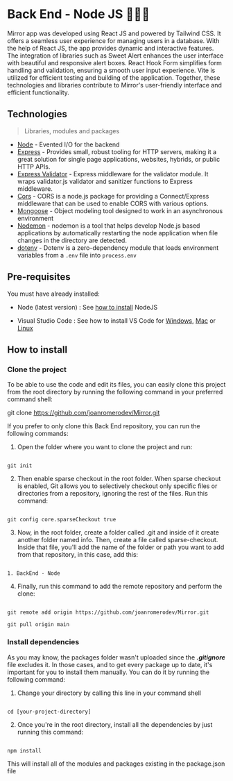 # Back End - Node JS 👨🏻‍💻 

Mirror app was developed using React JS and powered by Tailwind CSS. It offers a seamless user experience for managing users in a database. With the help of React JS, the app provides dynamic and interactive features. The integration of libraries such as Sweet Alert enhances the user interface with beautiful and responsive alert boxes. React Hook Form simplifies form handling and validation, ensuring a smooth user input experience. Vite is utilized for efficient testing and building of the application. Together, these technologies and libraries contribute to Mirror's user-friendly interface and efficient functionality.

## Technologies

> Libraries, modules and packages

- [Node](https://nodejs.org/en) - Evented I/O for the backend
- [Express](https://www.npmjs.com/package/express) - Provides small, robust tooling for HTTP servers, making it a great solution for single page applications, websites, hybrids, or public HTTP APIs.
- [Express Validator](https://www.npmjs.com/package/express-validator) - Express middleware for the validator module. It wraps validator.js validator and sanitizer functions to Express middleware.
- [Cors](https://www.npmjs.com/package/cors) - CORS is a node.js package for providing a Connect/Express middleware that can be used to enable CORS with various options.
- [Mongoose](https://www.npmjs.com/package/mongoose) - Object modeling tool designed to work in an asynchronous environment
- [Nodemon](https://www.npmjs.com/package/nodemon) - nodemon is a tool that helps develop Node.js based applications by automatically restarting the node application when file changes in the directory are detected.
- [dotenv](https://www.npmjs.com/package/dotenv) - Dotenv is a zero-dependency module that loads environment variables from a `.env` file into `process.env`

## Pre-requisites

You must have already installed:

- Node (latest version) : See [how to install](https://nodejs.dev/en/learn/how-to-install-nodejs/) NodeJS

- Visual Studio Code : See how to install VS Code for [Windows](https://code.visualstudio.com/docs/setup/windows), [Mac](https://code.visualstudio.com/docs/setup/mac) or [Linux](https://code.visualstudio.com/docs/setup/linux)

## How to install

### Clone the project

To be able to use the code and edit its files, you can easily clone this project from the root directory by running the following command in your preferred command shell:

git clone https://github.com/joanromerodev/Mirror.git

If you prefer to only clone this Back End repository, you can run the following commands:

1. Open the folder where you want to clone the project and run:

```

git init

```

2. Then enable sparse checkout in the root folder. When sparse checkout is enabled, Git allows you to selectively checkout only specific files or directories from a repository, ignoring the rest of the files. Run this command:

```

git config core.sparseCheckout true

```

3. Now, in the root folder, create a folder called .git and inside of it create another folder named info. Then, create a file called sparse-checkout. Inside that file, you'll add the name of the folder or path you want to add from that repository, in this case, add this:

```

1. BackEnd - Node

```

4. Finally, run this command to add the remote repository and perform the clone:

```

git remote add origin https://github.com/joanromerodev/Mirror.git

git pull origin main

```

### Install dependencies

As you may know, the packages folder wasn't uploaded since the **_.gitignore_** file excludes it. In those cases, and to get every package up to date, it's important for you to install them manually. You can do it by running the following command:

1. Change your directory by calling this line in your command shell

```

cd [your-project-directory]

```

2. Once you're in the root directory, install all the dependencies by just running this command:

```

npm install

```

This will install all of the modules and packages existing in the package.json file
